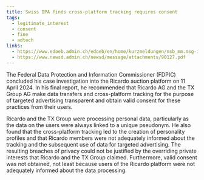 ```yaml
---
title: Swiss DPA finds cross-platform tracking requires consent
tags:
  - legitimate_interest
  - consent
  - fine
  - adtech
links:
  - https://www.edoeb.admin.ch/edoeb/en/home/kurzmeldungen/nsb_mm.msg-id-102867.html,
  - https://www.newsd.admin.ch/newsd/message/attachments/90127.pdf
---
```

The Federal Data Protection and Information Commissioner (FDPIC) concluded his case investigation into the Ricardo auction platform on 11 April 2024. In his final report, he recommended that Ricardo AG and the TX Group AG make data transfers and cross-platform tracking for the purpose of targeted advertising transparent and obtain valid consent for these practices from their users.

Ricardo and the TX Group were processing personal data, particularly as the data on the users were always linked to a unique pseudonym. He also found that the cross-platform tracking led to the creation of personality profiles and that Ricardo members were not adequately informed about the tracking and the subsequent use of data for targeted advertising. The resulting breaches of privacy could not be justified by the overriding private interests that Ricardo and the TX Group claimed. Furthermore, valid consent was not obtained, not least because users of the Ricardo platform were not adequately informed about the data processing.